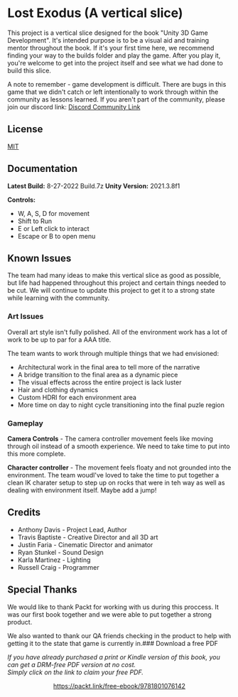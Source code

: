 
# Lost Exodus (A vertical slice)

This project is a vertical slice designed for the book "Unity 3D Game Development". 
It's intended purpose is to be a visual aid and training mentor throughout the book.
If it's your first time here, we recommend finding your way to the builds folder and play the game.
After you play it, you're welcome to get into the project itself and see what we had done to build this slice.

A note to remember - game development is difficult. There are bugs in this game that we didn't catch or left intentionally
to work through within the community as lessons learned. If you aren't part of the community, please join our discord link: 
[Discord Community Link](https://discord.gg/dHnGytk2sU)


## License

[MIT](https://choosealicense.com/licenses/mit/)


## Documentation
**Latest Build:** 8-27-2022 Build.7z
**Unity Version:** 2021.3.8f1

**Controls:**
- W, A, S, D for movement
- Shift to Run
- E or Left click to interact
- Escape or B to open menu




## Known Issues
The team had many ideas to make this vertical slice as good as possible, but life had happened throughout this project
and certain things needed to be cut. We will continue to update this project to get it to a strong state while learning with the community.

### Art Issues
Overall art style isn't fully polished. All of the environment work has a lot of work to be up to par for a AAA title.

The team wants to work through multiple things that we had envisioned:
- Architectural work in the final area to tell more of the narrative
- A bridge transition to the final area as a dynamic piece
- The visual effects across the entire project is lack luster
- Hair and clothing dynamics
- Custom HDRI for each environment area
- More time on day to night cycle transitioning into the final puzle region
### Gameplay
**Camera Controls** - The camera controller movement feels like moving through oil instead of a smooth experience.
We need to take time to put into this more complete.

**Character controller** - The movement feels floaty and not grounded into the environment. The team woudl've loved to 
take the time to put together a clean IK charater setup to step up on rocks that were in teh way as well
as dealing with environment itself. Maybe add a jump!


## Credits

- Anthony Davis - Project Lead, Author
- Travis Baptiste - Creative Director and all 3D art
- Justin Faria - Cinematic Director and animator
- Ryan Stunkel - Sound Design
- Karla Martinez - Lighting
- Russell Craig - Programmer



## Special Thanks
We would like to thank Packt for working with us during this proccess. It was our first book
together and we were able to put together a strong product.

We also wanted to thank our QA friends checking in the product to help with getting it to the state that game is currently in.### Download a free PDF

 <i>If you have already purchased a print or Kindle version of this book, you can get a DRM-free PDF version at no cost.<br>Simply click on the link to claim your free PDF.</i>
<p align="center"> <a href="https://packt.link/free-ebook/9781801076142">https://packt.link/free-ebook/9781801076142 </a> </p>